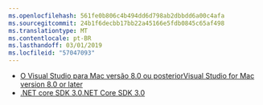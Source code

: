 ```yaml
---
ms.openlocfilehash: 561fe0b806c4b494dd6d798ab2dbbdd6a00c4afa
ms.sourcegitcommit: 24b1f6decbb17bb22a45166e5fdb0845c65af498
ms.translationtype: MT
ms.contentlocale: pt-BR
ms.lasthandoff: 03/01/2019
ms.locfileid: "57047093"
---
```

* [<span data-ttu-id="1b1ee-101">O Visual Studio para Mac versão 8.0 ou posterior</span><span class="sxs-lookup"><span data-stu-id="1b1ee-101">Visual Studio for Mac version 8.0 or later</span></span>](https://visualstudio.microsoft.com/vs/mac/)
* [<span data-ttu-id="1b1ee-102">.NET core SDK 3.0</span><span class="sxs-lookup"><span data-stu-id="1b1ee-102">.NET Core SDK 3.0</span></span>](https://dotnet.microsoft.com/download/dotnet-core/3.0)
